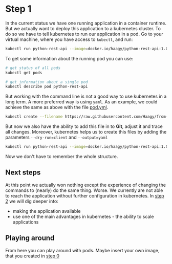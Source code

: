 # Step 1
In the current status we have one running application in a container runtime. 
But we actually want to deploy this application to a kubernetes cluster.
To do so we have to tell kubernetes to run our application in a pod.
Go to your virtual machine, where you have access to `kubectl`, and run:
```bash
kubectl run python-rest-api --image=docker.io/haagy/python-rest-api:1.0 --port=5000
```

To get some information about the running pod you can use:
```bash
# get status of all pods
kubectl get pods

# get information about a single pod
kubectl describe pod python-rest-api
```

But working with the command line is not a good way to use kubernetes in a long term. 
A more preferred way is using `yaml`.
As an example, we could achieve the same as above with the file [pod.yml](k8s/pod.yml).
```bash
kubectl create --filename https://raw.githubusercontent.com/Haagy/from-zero-to-k8s/step/v1/k8s/pod.yml
```
But now we also have the ability to add this file in to **Git**, adjust it and trace all changes.
Moreover, kubernetes helps us to create this files by adding the parameters `--dry-run=client` and `--output=yaml`
```bash
kubectl run python-rest-api --image=docker.io/haagy/python-rest-api:1.0 --port=5000 --dry-run=client --output=yaml
```
Now we don't have to remember the whole structure.

## Next steps
At this point we actually won nothing except the experience of changing the commands to (nearly) do the same thing.
Worse. We currently are not able to reach the application without further configuration in kubernetes.
In [step 2](https://github.com/Haagy/from-zero-to-k8s/tree/step/v2) we will dig deeper into:
* making the application available
* use one of the main advantages in kubernetes - the ability to scale applications

## Playing around
From here you can play around with pods.
Maybe insert your own image, that you created in [step 0](https://github.com/Haagy/from-zero-to-k8s/tree/step/v0)
